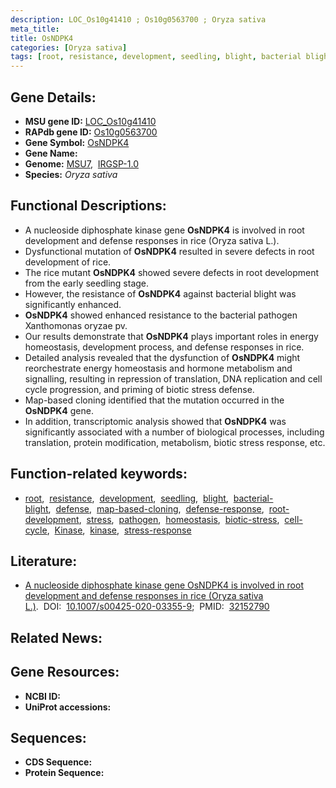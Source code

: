 ```yaml
---
description: LOC_Os10g41410 ; Os10g0563700 ; Oryza sativa
meta_title:
title: OsNDPK4
categories: [Oryza sativa]
tags: [root, resistance, development, seedling, blight, bacterial blight, defense, map-based cloning, defense response, root development, stress, pathogen, homeostasis, biotic stress, cell cycle, Kinase, kinase, stress response]
---
```


## Gene Details:
- **MSU gene ID:** [LOC_Os10g41410](http://rice.uga.edu/cgi-bin/ORF_infopage.cgi?orf=LOC_Os10g41410)  
- **RAPdb gene ID:** [Os10g0563700](https://rapdb.dna.affrc.go.jp/locus/?name=Os10g0563700)  
- **Gene Symbol:** <u>OsNDPK4</u>
- **Gene Name:**
- **Genome:**  [MSU7](http://rice.uga.edu/),&nbsp;&nbsp;[IRGSP-1.0](https://rapdb.dna.affrc.go.jp/download/irgsp1.html)
- **Species:** *Oryza sativa*

## Functional Descriptions:
   - A nucleoside diphosphate kinase gene **OsNDPK4** is involved in root development and defense responses in rice (Oryza sativa L.).
   - Dysfunctional mutation of **OsNDPK4** resulted in severe defects in root development of rice.
   - The rice mutant **OsNDPK4** showed severe defects in root development from the early seedling stage.
   - However, the resistance of **OsNDPK4** against bacterial blight was significantly enhanced.
   - **OsNDPK4** showed enhanced resistance to the bacterial pathogen Xanthomonas oryzae pv.
   - Our results demonstrate that **OsNDPK4** plays important roles in energy homeostasis, development process, and defense responses in rice.
   - Detailed analysis revealed that the dysfunction of **OsNDPK4** might reorchestrate energy homeostasis and hormone metabolism and signalling, resulting in repression of translation, DNA replication and cell cycle progression, and priming of biotic stress defense.
   - Map-based cloning identified that the mutation occurred in the **OsNDPK4** gene.
   - In addition, transcriptomic analysis showed that **OsNDPK4** was significantly associated with a number of biological processes, including translation, protein modification, metabolism, biotic stress response, etc.

## Function-related keywords:
   - [root](/tags/root/),&nbsp;&nbsp;[resistance](/tags/resistance/),&nbsp;&nbsp;[development](/tags/development/),&nbsp;&nbsp;[seedling](/tags/seedling/),&nbsp;&nbsp;[blight](/tags/blight/),&nbsp;&nbsp;[bacterial-blight](/tags/bacterial-blight/),&nbsp;&nbsp;[defense](/tags/defense/),&nbsp;&nbsp;[map-based-cloning](/tags/map-based-cloning/),&nbsp;&nbsp;[defense-response](/tags/defense-response/),&nbsp;&nbsp;[root-development](/tags/root-development/),&nbsp;&nbsp;[stress](/tags/stress/),&nbsp;&nbsp;[pathogen](/tags/pathogen/),&nbsp;&nbsp;[homeostasis](/tags/homeostasis/),&nbsp;&nbsp;[biotic-stress](/tags/biotic-stress/),&nbsp;&nbsp;[cell-cycle](/tags/cell-cycle/),&nbsp;&nbsp;[Kinase](/tags/Kinase/),&nbsp;&nbsp;[kinase](/tags/kinase/),&nbsp;&nbsp;[stress-response](/tags/stress-response/)

## Literature:
   - [A nucleoside diphosphate kinase gene OsNDPK4 is involved in root development and defense responses in rice (Oryza sativa L.)](https://www.doi.org/10.1007/s00425-020-03355-9).&nbsp;&nbsp;DOI:&nbsp;&nbsp;[10.1007/s00425-020-03355-9](https://www.doi.org/10.1007/s00425-020-03355-9);&nbsp;&nbsp;PMID:&nbsp;&nbsp;[32152790](https://pubmed.ncbi.nlm.nih.gov/32152790/)

## Related News:

## Gene Resources:
- **NCBI ID:**  []()
- **UniProt accessions:** [](https://www.uniprot.org/uniprotkb//entry)

## Sequences:
- **CDS Sequence:**
- **Protein Sequence:**
